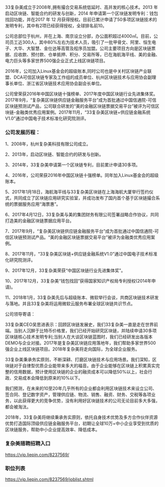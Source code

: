 33复杂美成立于2008年,拥有撮合交易系统低延时、高并发的核心技术。2013 年启动区块链、智能合约的研发与创新，2014 年申请第一个区块链发明专利：钱包找回功能，并在2017 年 12 月获得授权。目前已累计申请了50多项区块链技术的发明专利，其中有2项已经获得授权，全球排名前10。

公司总部位于杭州，并在上海、南京设立分部，办公面积超过4000㎡。目前，公司员工近300人，其中80%左右为技术人员，吸引了一批甲骨文、阿里、恒生电子、大华、大智慧、金仕达等高管及程序员加盟。公司主要项目方向是区块链票据、应收款、预付款、仓单抵押、积分、交易所等，已在海航海平线、美的金融、电力巨头等多家世界500强企业正式上线区块链项目。

2016年，公司加入Linux基金会的超级账本,同时公司也是中关村区块链产业联盟、DCA可信区块链专家及工作组的成员单位、杭州区块链技术与应用协会副理事长单位、浙江省区块链技术应用协会副会长单位。

公司曾荣获2016年中国区块链十强榜单、2017年度中国区块链行业先进集体奖。2017年9月，“复杂美区块链供应链金融服务平台”成为首批通过中国信通院-可信区块链预测试产品，公司联合研发的“美的金融区块链票据交易平台”被评为可信区块链-金融类优秀应用案例。2017年11月，“33复杂美区块链+供应链金融系统V1.0”通过中国电子技术标准化研究院测评。


### 公司发展历程：

1、2008年，杭州复杂美科技有限公司成立。

2、2013年，启动区块链、智能合约的研发与创新。

3、2014年，33复杂美申请第一个区块链专利，目前累计申请30多项。

4、2016年，公司荣获2016年中国区块链十强榜单。同年加入Linux基金会的超级账本。

5、2017年1月18日，海航海平线与33复杂美区块链在上海海航大厦举行签约仪式，共同成立了区块链应用研究实验室，并成功发布了国内首个基于区块链撮合系统的票据服务应用“海票惠”。

6、2017年4月12日，33复杂美与美的集团财务有限公司签署战略合作协议，共同打造美的金融区块链票据应用平台。

7、2017年9月，“复杂美区块链供应链金融服务平台”成为首批通过中国信通院-可信区块链预测试产品。“美的金融区块链票据交易平台”被评为金融类优秀应用案例。

8、2017年11月，“33复杂美区块链+供应链金融系统V1.0”通过中国电子技术标准化研究院测评。

9、2017年12月，33复杂美荣获“中国区块链行业先进集体奖”。

10、2017年12月，33复杂美“钱包找回”获得国家知识产权局专利授权(2014年申请)。

11、2018年1月，33复杂美先后与超级账本、微软举行会谈，共商区块链技术研发与落地。并且33复杂美将运用微软云服务布署全球区块链共识节点。

公司领导寄语：

33复杂美CEO吴思进表示：回顾区块链发展史，我们33复杂美一直是走在世界前端。当别人沉醉于比特币价格里，我们已经开始研究区块链，并陆续申请30多项区块链核心技术发明专利;当别人在大谈区块链蓝图时，我们已经研发出各版本DEMO与企业对接。2017年是复杂美区块链应用落地年，我们帮助多家世界500强企业上线区块链项目。2018年复杂美将走向国际，为全球企业服务。

33复杂美秉承务实原则，不断深耕、打磨区块链技术与应用场景。我们深知，区块链对于自律型优质企业能带来多大的福音。由于企业能够在区块链上积累真实完整的信用数据，预计使用区块链的企业的融资成本可以降低50%以上，社会行政、交易成本会降低到原来的10%以下。

我们预测，在未来的10至20年几乎所有的企业都会利用区块链技术来设立公司、签合同、登记数字资产，管理供应链、物流、销售、融资、财务、交税等各项业务，以此获得更大的竞争优势，没有利用好区块链技术的公司无论目前多大多强，都会被淘汰。

2018年，33复杂美将继续秉承务实原则，依托自身技术优势及多方合作伙伴资源优势打造国际顶级供应链金融服务平台，初期让全球10万+中小企业享受到优质的区块链服务，帮助中小企业提高效率、降低成本。

### 复杂美猎聘招聘入口
https://vip.liepin.com/8237569/ 
### 职位列表
https://vip.liepin.com/8237569/joblist.shtml


